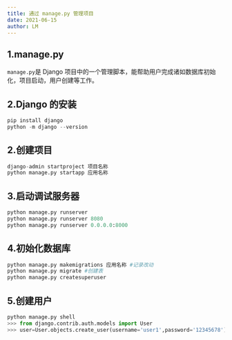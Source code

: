 ```yaml
---
title: 通过 manage.py 管理项目
date: 2021-06-15
author: LM
---
```


## 1.manage.py

`manage.py`是 Django 项目中的一个管理脚本，能帮助用户完成诸如数据库初始化，项目启动，用户创建等工作。

## 2.Django 的安装

```python
pip install django
python -m django --version
```

## 2.创建项目

```python
django-admin startproject 项目名称
python manage.py startapp 应用名称
```

## 3.启动调试服务器

```python
python manage.py runserver
python manage.py runserver 8080
python manage.py runserver 0.0.0.0:8000
```

## 4.初始化数据库

```python
python manage.py makemigrations 应用名称 #记录改动
python manage.py migrate #创建表
python manage.py createsuperuser
```

## 5.创建用户

```python
python manage.py shell
>>> from django.contrib.auth.models import User
>>> user=User.objects.create_user(username='user1',password='12345678')
```

